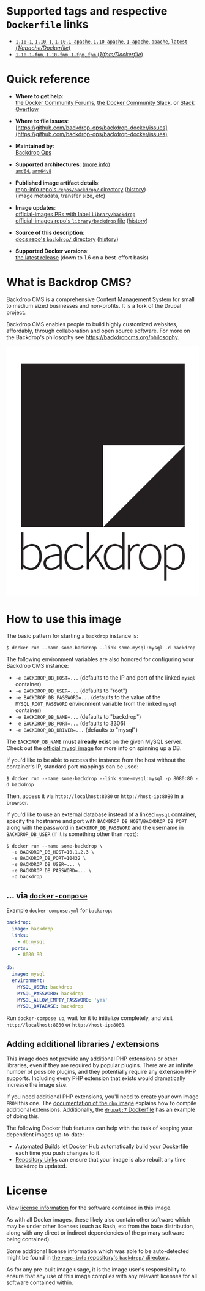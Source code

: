 <!--

********************************************************************************

WARNING:

    DO NOT EDIT "backdrop/README.md"

    IT IS AUTO-GENERATED

    (from the other files in "backdrop/" combined with a set of templates)

********************************************************************************

-->

# Supported tags and respective `Dockerfile` links

-	[`1.10.1`, `1.10`, `1`, `1.10.1-apache`, `1.10-apache`, `1-apache`, `apache`, `latest` (*1/apache/Dockerfile*)](https://github.com/backdrop-ops/backdrop-docker/blob/6e10ccf33adf2b59c8197336e510688a49e342f8/1/apache/Dockerfile)
-	[`1.10.1-fpm`, `1.10-fpm`, `1-fpm`, `fpm` (*1/fpm/Dockerfile*)](https://github.com/backdrop-ops/backdrop-docker/blob/6e10ccf33adf2b59c8197336e510688a49e342f8/1/fpm/Dockerfile)

# Quick reference

-	**Where to get help**:  
	[the Docker Community Forums](https://forums.docker.com/), [the Docker Community Slack](https://blog.docker.com/2016/11/introducing-docker-community-directory-docker-community-slack/), or [Stack Overflow](https://stackoverflow.com/search?tab=newest&q=docker)

-	**Where to file issues**:  
	[https://github.com/backdrop-ops/backdrop-docker/issues](https://github.com/backdrop-ops/backdrop-docker/issues)

-	**Maintained by**:  
	[Backdrop Ops](https://github.com/backdrop-ops/backdrop-docker)

-	**Supported architectures**: ([more info](https://github.com/docker-library/official-images#architectures-other-than-amd64))  
	[`amd64`](https://hub.docker.com/r/amd64/backdrop/), [`arm64v8`](https://hub.docker.com/r/arm64v8/backdrop/)

-	**Published image artifact details**:  
	[repo-info repo's `repos/backdrop/` directory](https://github.com/docker-library/repo-info/blob/master/repos/backdrop) ([history](https://github.com/docker-library/repo-info/commits/master/repos/backdrop))  
	(image metadata, transfer size, etc)

-	**Image updates**:  
	[official-images PRs with label `library/backdrop`](https://github.com/docker-library/official-images/pulls?q=label%3Alibrary%2Fbackdrop)  
	[official-images repo's `library/backdrop` file](https://github.com/docker-library/official-images/blob/master/library/backdrop) ([history](https://github.com/docker-library/official-images/commits/master/library/backdrop))

-	**Source of this description**:  
	[docs repo's `backdrop/` directory](https://github.com/docker-library/docs/tree/master/backdrop) ([history](https://github.com/docker-library/docs/commits/master/backdrop))

-	**Supported Docker versions**:  
	[the latest release](https://github.com/docker/docker-ce/releases/latest) (down to 1.6 on a best-effort basis)

# What is Backdrop CMS?

Backdrop CMS is a comprehensive Content Management System for small to medium sized businesses and non-profits. It is a fork of the Drupal project.

Backdrop CMS enables people to build highly customized websites, affordably, through collaboration and open source software. For more on the Backdrop's philosophy see https://backdropcms.org/philosophy.

![logo](https://raw.githubusercontent.com/docker-library/docs/8bd485877ec9edc2ff2b7b495816053621cb5c43/backdrop/logo.png)

# How to use this image

The basic pattern for starting a `backdrop` instance is:

```console
$ docker run --name some-backdrop --link some-mysql:mysql -d backdrop
```

The following environment variables are also honored for configuring your Backdrop CMS instance:

-	`-e BACKDROP_DB_HOST=...` (defaults to the IP and port of the linked `mysql` container)
-	`-e BACKDROP_DB_USER=...` (defaults to "root")
-	`-e BACKDROP_DB_PASSWORD=...` (defaults to the value of the `MYSQL_ROOT_PASSWORD` environment variable from the linked `mysql` container)
-	`-e BACKDROP_DB_NAME=...` (defaults to "backdrop")
-	`-e BACKDROP_DB_PORT=...` (defaults to 3306)
-	`-e BACKDROP_DB_DRIVER=...` (defaults to "mysql")

The `BACKDROP_DB_NAME` **must already exist** on the given MySQL server. Check out the [official mysql image](https://hub.docker.com/_/mysql/) for more info on spinning up a DB.

If you'd like to be able to access the instance from the host without the container's IP, standard port mappings can be used:

```console
$ docker run --name some-backdrop --link some-mysql:mysql -p 8080:80 -d backdrop
```

Then, access it via `http://localhost:8080` or `http://host-ip:8080` in a browser.

If you'd like to use an external database instead of a linked `mysql` container, specify the hostname and port with `BACKDROP_DB_HOST`/`BACKDROP_DB_PORT` along with the password in `BACKDROP_DB_PASSWORD` and the username in `BACKDROP_DB_USER` (if it is something other than `root`):

```console
$ docker run --name some-backdrop \
  -e BACKDROP_DB_HOST=10.1.2.3 \
  -e BACKDROP_DB_PORT=10432 \
  -e BACKDROP_DB_USER=... \
  -e BACKDROP_DB_PASSWORD=... \
  -d backdrop
```

## ... via [`docker-compose`](https://github.com/docker/compose)

Example `docker-compose.yml` for `backdrop`:

```yaml
backdrop:
  image: backdrop
  links:
    - db:mysql
  ports:
    - 8080:80

db:
  image: mysql
  environment:
    MYSQL_USER: backdrop
    MYSQL_PASSWORD: backdrop
    MYSQL_ALLOW_EMPTY_PASSWORD: 'yes'
    MYSQL_DATABASE: backdrop

```

Run `docker-compose up`, wait for it to initialize completely, and visit `http://localhost:8080` or `http://host-ip:8080`.

## Adding additional libraries / extensions

This image does not provide any additional PHP extensions or other libraries, even if they are required by popular plugins. There are an infinite number of possible plugins, and they potentially require any extension PHP supports. Including every PHP extension that exists would dramatically increase the image size.

If you need additional PHP extensions, you'll need to create your own image `FROM` this one. The [documentation of the `php` image](https://github.com/docker-library/docs/blob/master/php/README.md#how-to-install-more-php-extensions) explains how to compile additional extensions. Additionally, the [`drupal:7` Dockerfile](https://github.com/docker-library/drupal/blob/bee08efba505b740a14d68254d6e51af7ab2f3ea/7/Dockerfile#L6-9) has an example of doing this.

The following Docker Hub features can help with the task of keeping your dependent images up-to-date:

-	[Automated Builds](https://docs.docker.com/docker-hub/builds/) let Docker Hub automatically build your Dockerfile each time you push changes to it.
-	[Repository Links](https://docs.docker.com/docker-hub/builds/#repository-links) can ensure that your image is also rebuilt any time `backdrop` is updated.

# License

View [license information](https://backdropcms.org/license) for the software contained in this image.

As with all Docker images, these likely also contain other software which may be under other licenses (such as Bash, etc from the base distribution, along with any direct or indirect dependencies of the primary software being contained).

Some additional license information which was able to be auto-detected might be found in [the `repo-info` repository's `backdrop/` directory](https://github.com/docker-library/repo-info/tree/master/repos/backdrop).

As for any pre-built image usage, it is the image user's responsibility to ensure that any use of this image complies with any relevant licenses for all software contained within.

